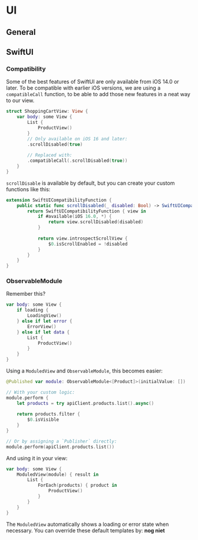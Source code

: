 #  UI

## General 

## SwiftUI

### Compatibility

Some of the best features of SwiftUI are only available from iOS 14.0 or later. To be compatible with earlier iOS versions, we are using a `compatibleCall` function, to be able to add those new features in a neat way to our view.

```swift
struct ShoppingCartView: View {
    var body: some View {
        List {
            ProductView()
        }
        // Only available on iOS 16 and later:
        .scrollDisabled(true)
        
        // Replaced with:
        .compatibleCall(.scrollDisabled(true))
    }
}
```

`scrollDisable` is available by default, but you can create your custom functions like this:

```swift
extension SwiftUICompatibilityFunction {
    public static func scrollDisabled(_ disabled: Bool) -> SwiftUICompatibilityFunction {
        return SwiftUICompatibilityFunction { view in
            if #available(iOS 16.0, *) {
                return view.scrollDisabled(disabled)
            }
            
            return view.introspectScrollView {
                $0.isScrollEnabled = !disabled
            }
        }
    }
}

```

### ObservableModule

Remember this?

```swift
var body: some View {
    if loading {
        LoadingView()
    } else if let error {
        ErrorView()
    } else if let data {
        List {
            ProductView()
        }
    }
}
```

Using a `ModuledView` and `ObservableModule`, this becomes easier:

```swift
@Published var module: ObservableModule<[Product]>(initialValue: [])

// With your custom logic:
module.perform { 
    let products = try apiClient.products.list().async()
    
    return products.filter { 
        $0.isVisible
    }
}

// Or by assigning a `Publisher` directly:
module.perform(apiClient.products.list())
```

And using it in your view:

```swift
var body: some View {
    ModuledView(module) { result in
        List { 
            ForEach(products) { product in
                ProductView()
            }
        }
    }
}
```

The `ModuledView` automatically shows a loading or error state when necessary. You can override these default templates by: **nog niet**
